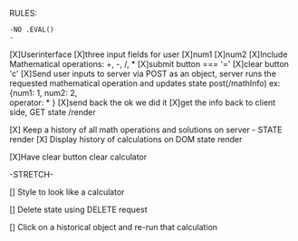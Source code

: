 
RULES:

    -NO .EVAL()
    -

[X]Userinterface
    [X]three input fields for user
        [X]num1
        [X]num2
        [X]Include Mathematical operations: +, -, /, *
    [X]submit button === '='
    [X]clear button 'c'
[X]Send user inputs to server via POST as an object, server runs the requested mathematical operation and updates state  post(/mathInfo)
    ex: {num1: 1,
        num2: 2,   
        operator: *
        }
    [X]send back the ok we did it
    [X]get the info back to client side, GET state /render

[X] Keep a history of all math operations and solutions on server - STATE render
    [X] Display history of calculations on DOM state render

[X]Have clear button clear calculator

-STRETCH-

[] Style to look like a calculator

[] Delete state using DELETE request

[] Click on a historical object and re-run that calculation